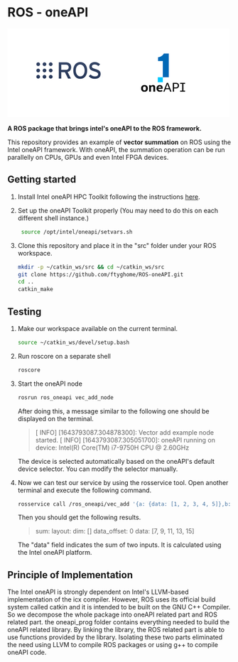 # ROS - oneAPI

![title](image/title.png)

**A ROS package that brings intel's oneAPI to the ROS framework.**

This repository provides an example of **vector summation** on ROS using the Intel oneAPI framework. With oneAPI, the summation operation can be run parallelly on CPUs, GPUs and even Intel FPGA devices.

## Getting started

1. Install Intel oneAPI HPC Toolkit following the instructions [here](https://www.intel.com/content/www/us/en/developer/tools/oneapi/hpc-toolkit-download.html).

2. Set up the oneAPI Toolkit properly (You may need to do this on each different shell instance.)

   ```bash
    source /opt/intel/oneapi/setvars.sh
   ```

3. Clone this repository and place it in the "src" folder under your ROS workspace.

   ```bash
   mkdir -p ~/catkin_ws/src && cd ~/catkin_ws/src
   git clone https://github.com/ftyghome/ROS-oneAPI.git
   cd ..
   catkin_make
   ```

## Testing

1. Make our workspace available on the current terminal.

   ```bash
   source ~/catkin_ws/devel/setup.bash
   ```

2. Run roscore on a separate shell

   ```bash
   roscore
   ```

3. Start the oneAPI node

   ```bash
   rosrun ros_oneapi vec_add_node
   ```

   After doing this, a message similar to the following one should be displayed on the terminal.

   > [ INFO] [1643793087.304878300]: Vector add example node started.
   > [ INFO] [1643793087.305051700]: oneAPI running on device: Intel(R) Core(TM) i7-9750H CPU @ 2.60GHz

   The device is selected automatically based on the oneAPI's default device selector. You can modify the selector manually.

4. Now we can test our service by using the rosservice tool. Open another terminal and execute the following command.

   ```bash
   rosservice call /ros_oneapi/vec_add '{a: {data: [1, 2, 3, 4, 5]},b: {data: [6, 7, 8, 9, 10]}}'
   ```

   Then you should get the following results.

   > sum:
   >   layout:
   >     dim: []
   >     data_offset: 0
   >   data: [7, 9, 11, 13, 15]

   The "data" field indicates the sum of two inputs. It is calculated using the Intel oneAPI platform.

## Principle of Implementation

The Intel oneAPI is strongly dependent on Intel's LLVM-based implementation of the icx compiler. However, ROS uses its official build system called catkin and it is intended to be built on the GNU C++ Compiler. So we decompose the whole package into oneAPI related part and ROS related part. the oneapi_prog folder contains everything needed to build the oneAPI related library. By linking the library, the ROS related part is  able to use functions provided by the library. Isolating these two parts eliminated the need using LLVM to compile ROS packages or using g++ to compile oneAPI code.
